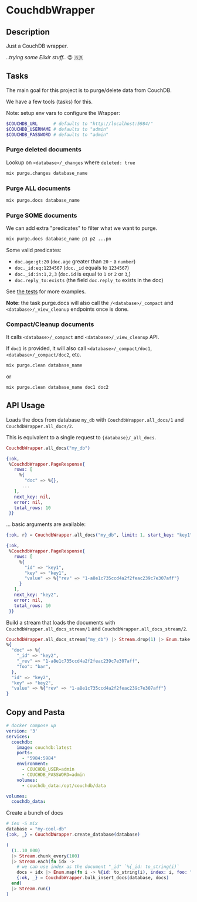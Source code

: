 # CouchdbWrapper

## Description

Just a CouchDB wrapper.

_..trying some Elixir stuff.._ 😉 🇧🇷

## Tasks

The main goal for this project is to purge/delete data from CouchDB.

We have a few tools (tasks) for this.

Note: setup env vars to configure the Wrapper:

```bash
$COUCHDB_URL      # defaults to "http://localhost:5984/"
$COUCHDB_USERNAME # defaults to "admin"
$COUCHDB_PASSWORD # defaults to "admin"
```

### Purge deleted documents

Lookup on  `<database>/_changes` where `deleted: true`

```bash
mix purge.changes database_name
```

### Purge ALL documents

```bash
mix purge.docs database_name
```

### Purge SOME documents

We can add extra "predicates" to filter what we want to purge.

```bash
mix purge.docs database_name p1 p2 ...pn
```

Some valid predicates:

  - `doc.age:gt:20` (`doc.age` greater than `20` - a `number`)
  - `doc._id:eq:1234567` (`doc._id` equals to `1234567`)
  - `doc._id:in:1,2,3` (`doc.id` is equal to `1` or `2` or `3`,)
  - `doc.reply_to:exists` (the field `doc.reply_to` exists in the doc)
  
See [the tests](/test/predicate_test.exs) for more examples.

**Note**: the task purge.docs will also call the `/<database>/_compact` and `<database>/_view_cleanup` endpoints once is done.

### Compact/Cleanup documents

It calls `<database>/_compact` and `<database>/_view_cleanup` API.

If `doc1` is provided, it will also call `<database>/_compact/doc1`, `<database>/_compact/doc2`, etc.

```bash
mix purge.clean database_name
```
or

```bash
mix purge.clean database_name doc1 doc2
```

## API Usage

Loads the docs from database `my_db` with `CouchdbWrapper.all_docs/1` and `CouchdbWrapper.all_docs/2`. 

This is equivalent to a single request to `{database}/_all_docs`.

```elixir
CouchdbWrapper.all_docs("my_db")

{:ok,
 %CouchdbWrapper.PageResponse{
   rows: [
     %{
       "doc" => %{},
      ...
   ],
   next_key: nil,
   error: nil,
   total_rows: 10
 }}
```

... basic arguments are available:

```elixir
{:ok, r} = CouchdbWrapper.all_docs("my_db", limit: 1, start_key: "key1", include_docs?: false)

{:ok,
 %CouchdbWrapper.PageResponse{
   rows: [
     %{
       "id" => "key1",
       "key" => "key1",
       "value" => %{"rev" => "1-a8e1c735ccd4a2f2feac239c7e307aff"}
     }
   ],
   next_key: "key2",
   error: nil,
   total_rows: 10
 }}
```

Build a stream that loads the documents with `CouchdbWrapper.all_docs_stream/1` and `CouchdbWrapper.all_docs_stream/2`. 

```elixir
CouchdbWrapper.all_docs_stream("my_db") |> Stream.drop(1) |> Enum.take(1) |> hd
%{
  "doc" => %{
    "_id" => "key2",
    "_rev" => "1-a8e1c735ccd4a2f2feac239c7e307aff",
    "foo": "bar",
  },
  "id" => "key2",
  "key" => "key2",
  "value" => %{"rev" => "1-a8e1c735ccd4a2f2feac239c7e307aff"}
}
```

## Copy and Pasta

```yaml
# docker compose up
version: '3'
services:
  couchdb:
    image: couchdb:latest
    ports:
      - "5984:5984"
    environment:
      - COUCHDB_USER=admin
      - COUCHDB_PASSWORD=admin
    volumes:
      - couchdb_data:/opt/couchdb/data

volumes:
  couchdb_data:
```

Create a bunch of docs

```elixir
# iex -S mix
database = "my-cool-db"
{:ok, _} = CouchdbWrapper.create_database(database)

(
  (1..10_000)
  |> Stream.chunk_every(100)
  |> Stream.each(fn idx -> 
    # we can use index as the document "_id" `%{_id: to_string(i)`
    docs = idx |> Enum.map(fn i -> %{id: to_string(i), index: i, foo: "bar"} end)
    {:ok, _} = CouchdbWrapper.bulk_insert_docs(database, docs)
  end)
  |> Stream.run()
)
```